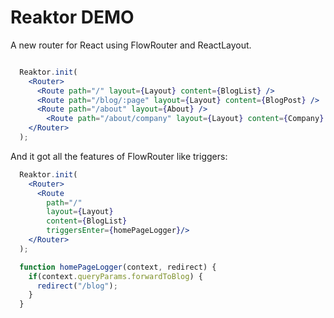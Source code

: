 # Reaktor DEMO
A new router for React using FlowRouter and ReactLayout.

~~~jsx

  Reaktor.init(
    <Router>
      <Route path="/" layout={Layout} content={BlogList} />
      <Route path="/blog/:page" layout={Layout} content={BlogPost} />
      <Route path="/about" layout={About} />
        <Route path="/about/company" layout={Layout} content={Company}  />
    </Router>
  );
~~~

And it got all the features of FlowRouter like triggers:

~~~jsx
  Reaktor.init(
    <Router>
      <Route 
        path="/" 
        layout={Layout} 
        content={BlogList} 
        triggersEnter={homePageLogger}/>
    </Router>
  );

  function homePageLogger(context, redirect) {
    if(context.queryParams.forwardToBlog) {
      redirect("/blog");
    }
  }
~~~

